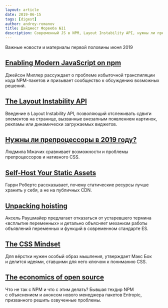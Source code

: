 ```yaml
---
layout: article
date: 2019-06-15
tags: [digest]
author: andrey-romanov
title: Дайджест Форвеба №11
description: Современный JS в NPM, Layout Instability API, нужны ли препроцессоры, вред CDN, всплытие переменных, CSS-мышление, что не так с NPM
---
```

<p class="paragraph--lead">Важные новости и материалы первой половины июня 2019</p>

## [Enabling Modern JavaScript on npm](https://jasonformat.com/enabling-modern-js-on-npm/)

<p>Джейсон Миллер рассуждает о проблеме избыточной транспиляции кода NPM-пакетов и призывает сообщество к обсуждению возможных решений.</p>

## [The Layout Instability API](https://web.dev/layout-instability-api/)

<p>Введение в Layout Instability API, позволяющий отслеживать сдвиги элементов на странице, вызванные внезапным появлением картинок, рекламы или динамически загружаемых виджетов.</p>

## [Нужны ли препроцессоры в 2019 году?](https://medium.com/p/727a856d1443)

<p>Людмила Мжачих сравнивает возможности и проблемы препроцессоров и нативного CSS.</p>

## [Self-Host Your Static Assets](https://csswizardry.com/2019/05/self-host-your-static-assets/)

<p>Гарри Робертс рассказывает, почему статические ресурсы лучше хранить у себя, а не на публичных CDN.</p>

## [Unpacking hoisting](http://2ality.com/2019/05/unpacking-hoisting.html)

<p>Аксель Раушмайер предлагает отказаться от устаревшего термина «всплытие переменных» и детально объясняет механизм работы объявлений переменных и функций в современном стандарте ES.</p>

## [The CSS Mindset](https://mxb.dev/blog/the-css-mindset/)

<p>Для вёрстки нужен особый образ мышления, утверждает Макс Бок и делится идеями, ставшими для него ключом к пониманию CSS.</p>

## [The economics of open source](https://youtu.be/MO8hZlgK5zc)

<p>Что не так с NPM и что с этим делать? Бывшая техдир NPM с объяснением и анонсом нового менеджера пакетов Entropic, призванного решить озвученные проблемы.</p>
